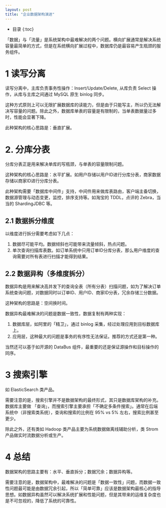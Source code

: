 ```yaml
---
layout: post
title: "企业数据架构演进"
---
```


* 目录
{:toc}

「数据」与「流量」是系统架构中最难解决的两个问题。横向扩展通常是解决系统容量最简单的方式，但是在系统横向扩展过程中，数据库仍是最容易产生瓶颈的服务组件。

# 1 读写分离

读写分离中，主库负责事务性操作：Insert/Update/Delete, 从库负责 Select 操作，从库与主库之间通过 MySQL 原生 binlog 同步。

这种方式原则上可以无限扩展数据库的读能力，但是由于只能写主，所以仍无法解决写容量的问题。除此之外，数据库单表的容量是有限制的，当单表数据量过多时，性能会显著下降。

此种架构的核心思路是：垂直扩展。

# 2. 分库分表

分库分表正是用来解决单库的写瓶颈，与单表的容量限制问题。

这种架构的核心思路是：水平扩展。如用户存储以用户ID进行分库分表，商家数据存储以商家ID进行分库分表。

此种架构需要「数据库中间件」支持，中间件用来做库表路由，客户端主备切换，数据源管理与动态变更，监控，排序支持等。如淘宝的 TDDL，点评的 Zebra，当当的 ShardingJDBC 等。

## 2.1 数据拆分维度

以维度进行拆分需要考虑如下几点：

1. 数据尽可能平均。数据倾斜也可能带来流量倾斜，热点问题。
2. 单次查询扫描库表数。如订单系统中只用订单ID分库分表，那么用户维度的查询需要对所有表进行扫描才能得到结果。

## 2.2 数据异构（多维度拆分）

数据异构是用来解决高并发下的查询全表（所有分表）扫描问题，如为了解决订单系统查询问题，对数据同时以订单ID、用户ID、商家ID分表，冗余存储三分数据。

这种架构的思路是：空间换时间。

数据异构最难解决的问题是数据一致性，数据复制有两种实现：

1. 数据库层，如阿里的「精卫」，通过 binlog 采集，经过处理应用到目标数据库上。
2. 应用层，这种最大的问题是事务的有序性无法保证。推荐的方式还是第一种。

当然还可以基于如开源的 DataBus 组件，最重要的还是保证源操作和目标操作的同序。

# 3 搜索引擎

如 ElasticSearch 类产品。

需要注意的是，搜索引擎并不是数据架构的最终形式，其只是数据库架构的补充。数据库主要做 「查询」，而搜索引擎主要承担「不确定多条件搜索」。通常在后端系统中（非搜索类系统），查询和搜索的比例在 95% vs 5% 左右，搜索比例甚至更少。

除此之外，还有类如 Hadoop 类产品主要为系统数据做离线辅助分析，类 Strom 产品做实时流数据分析或生产。

# 4 总结

数据架构的思路主要有：水平、垂直拆分；数据冗余；数据异构等。

需要注意的是，数据架构中，最难解决的问题是「数据一致性」问题，而数据一致性问题最可能是由数据冗余引起，所以「简单可靠」应该是数据架构最核心的指导思想。如数据异构虽然可以解决系统扩展和性能问题，但是其带来的运维复杂度也是不可忽视的，降低了系统的可靠性。
